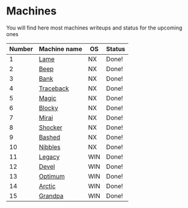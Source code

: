 # Machines
You will find here most machines writeups and status for the upcoming ones

Number| Machine name | OS | Status
------| ------------ | ------------- |-------------
1 | [Lame](https://github.com/electronicbots/HackTheBox/tree/master/Machines/Lame "title") | NX | Done!
2 | [Beep](https://github.com/electronicbots/HackTheBox/tree/master/Machines/Beep "title") | NX | Done!
3 | [Bank](https://github.com/electronicbots/HackTheBox/tree/master/Machines/Bank "title") | NX | Done!
4 | [Traceback](https://github.com/electronicbots/HackTheBox/tree/master/Machines/Traceback "title") | NX | Done!
5 | [Magic](https://github.com/electronicbots/HackTheBox/tree/master/Machines/Magic "title") | NX | Done!
6 | [Blocky](https://github.com/electronicbots/HackTheBox/tree/master/Machines/Blocky "title") | NX | Done!
7 | [Mirai](https://github.com/electronicbots/HackTheBox/tree/master/Machines/Mirai "title") | NX | Done!
8 | [Shocker](https://github.com/electronicbots/HackTheBox/tree/master/Machines/Shocker "title") | NX | Done!
9 | [Bashed](https://github.com/electronicbots/HackTheBox/tree/master/Machines/Bashed "title")  | NX | Done!
10 | [Nibbles](https://github.com/electronicbots/HackTheBox/tree/master/Machines/Nibbles "title") | NX | Done!
11 | [Legacy](https://github.com/electronicbots/HackTheBox/tree/master/Machines/Legacy "title") | WIN | Done!
12 | [Devel](https://github.com/electronicbots/HackTheBox/tree/master/Machines/Devel "title") | WIN | Done!
13 | [Optimum](https://github.com/electronicbots/HackTheBox/tree/master/Machines/Optimum "title") | WIN | Done!
14 | [Arctic](https://github.com/electronicbots/HackTheBox/tree/master/Machines/Arctic "title") | WIN | Done!
15 | [Grandpa](https://github.com/electronicbots/HackTheBox/tree/master/Machines/Grandpa "title") | WIN | Done!
